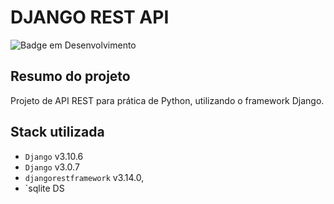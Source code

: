 # DJANGO REST API

![Badge em Desenvolvimento](http://img.shields.io/static/v1?label=STATUS&message=EM%20DESENVOLVIMENTO&color=GREEN)

## Resumo do projeto

Projeto de API REST para prática de Python, utilizando o framework Django.

## Stack utilizada

* `Django` v3.10.6
* `Django` v3.0.7
* `djangorestframework` v3.14.0,
* `sqlite DS
